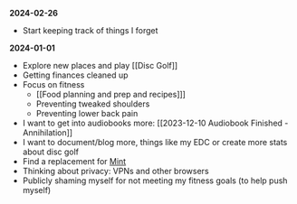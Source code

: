 **2024-02-26**
- Start keeping track of things I forget

**2024-01-01**
- Explore new places and play [[Disc Golf]]
- Getting finances cleaned up
- Focus on fitness
	- [[Food planning and prep and recipes]]]
	- Preventing tweaked shoulders
	- Preventing lower back pain
- I want to get into audiobooks more: [[2023-12-10 Audiobook Finished - Annihilation]]
- I want to document/blog more, things like my EDC or create more stats about disc golf
- Find a replacement for [Mint](https://mint.intuit.com/)
- Thinking about privacy: VPNs and other browsers
- Publicly shaming myself for not meeting my fitness goals (to help push myself)